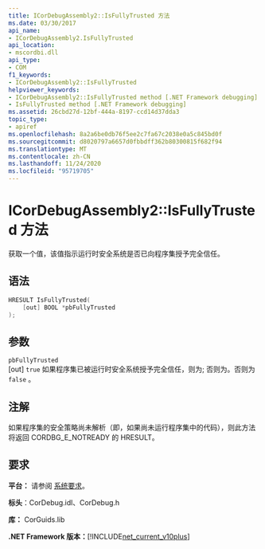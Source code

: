 ```yaml
---
title: ICorDebugAssembly2::IsFullyTrusted 方法
ms.date: 03/30/2017
api_name:
- ICorDebugAssembly2.IsFullyTrusted
api_location:
- mscordbi.dll
api_type:
- COM
f1_keywords:
- ICorDebugAssembly2::IsFullyTrusted
helpviewer_keywords:
- ICorDebugAssembly2::IsFullyTrusted method [.NET Framework debugging]
- IsFullyTrusted method [.NET Framework debugging]
ms.assetid: 26cbd27d-12bf-444a-8197-ccd14d37dda3
topic_type:
- apiref
ms.openlocfilehash: 8a2a6be0db76f5ee2c7fa67c2038e0a5c845bd0f
ms.sourcegitcommit: d8020797a6657d0fbbdff362b80300815f682f94
ms.translationtype: MT
ms.contentlocale: zh-CN
ms.lasthandoff: 11/24/2020
ms.locfileid: "95719705"
---
```

# <a name="icordebugassembly2isfullytrusted-method"></a>ICorDebugAssembly2::IsFullyTrusted 方法

获取一个值，该值指示运行时安全系统是否已向程序集授予完全信任。  
  
## <a name="syntax"></a>语法  
  
```cpp  
HRESULT IsFullyTrusted(  
    [out] BOOL *pbFullyTrusted  
);  
```  
  
## <a name="parameters"></a>参数  

 `pbFullyTrusted`  
 [out] `true` 如果程序集已被运行时安全系统授予完全信任，则为; 否则为。否则为 `false` 。  
  
## <a name="remarks"></a>注解  

 如果程序集的安全策略尚未解析（即，如果尚未运行程序集中的代码），则此方法将返回 CORDBG_E_NOTREADY 的 HRESULT。  
  
## <a name="requirements"></a>要求  

 **平台：** 请参阅 [系统要求](../../get-started/system-requirements.md)。  
  
 **标头**：CorDebug.idl、CorDebug.h  
  
 **库：** CorGuids.lib  
  
 **.NET Framework 版本：**[!INCLUDE[net_current_v10plus](../../../../includes/net-current-v10plus-md.md)]
